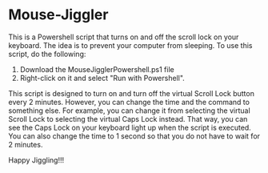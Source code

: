 # Mouse-Jiggler

This is a Powershell script that turns on and off the scroll lock on your keyboard. The idea is to prevent your computer from sleeping. To use this script, do the following:
1. Download the MouseJigglerPowershell.ps1 file
2. Right-click on it and select "Run with Powershell".

This script is designed to turn on and turn off the virtual Scroll Lock  button every 2 minutes. However, you can change the time and the command to something else. For example, you can change it from selecting the virtual Scroll Lock to selecting the virtual Caps Lock instead. That way, you can see the Caps Lock on your keyboard light up when the script is executed. You can also change the time to 1 second so that you do not have to wait for 2 minutes.

Happy Jiggling!!!
